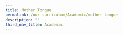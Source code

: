 ```yaml
---
title: Mother Tongue
permalink: /our-curriculum/Academic/mother-tongue
description: ""
third_nav_title: Academic
---
```

